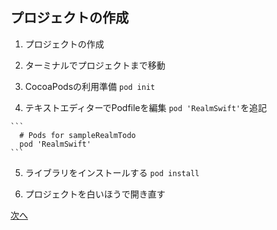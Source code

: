 ## プロジェクトの作成
  1. プロジェクトの作成

  2. ターミナルでプロジェクトまで移動

  3. CocoaPodsの利用準備
    `pod init`

  4. テキストエディターでPodfileを編集
    `pod 'RealmSwift'`を追記

    ```
      # Pods for sampleRealmTodo
      pod 'RealmSwift'
    ```

  5. ライブラリをインストールする
    `pod install`

  6. プロジェクトを白いほうで開き直す

[次へ](02.md)